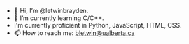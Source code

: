 - 👋 Hi, I’m @letwinbrayden.
- 🌱 I’m currently learning C/C++.
- I'm currently proficient in Python, JavaScript, HTML, CSS.
- 📫 How to reach me: bletwin@ualberta.ca

<!---
letwinbrayden/letwinbrayden is a ✨ special ✨ repository because its `README.md` (this file) appears on your GitHub profile.
You can click the Preview link to take a look at your changes.
--->
